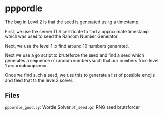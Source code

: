 pppordle
========

The bug in Level 2 is that the seed is generated using a timestamp.

First, we use the server TLS certificate to find a approximate timestamp which was used to
seed the Random Number Generator.

Next, we use the level 1 to find around 10 numbers generated.

Next we use a go script to bruteforce the seed and find a seed which generates a sequence of random
numbers such that our numbers from level 1 are a subsequence.

Once we find such a seed, we use this to generate a list of possible emojis and feed that to the level 2 solver.

Files
-----

`pppordle_good.py`: Wordle Solver
`bf_seed.go`: RNG seed bruteforcer